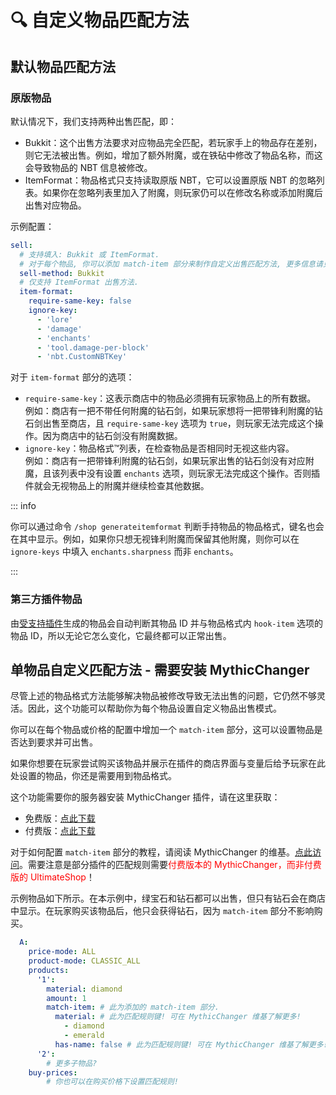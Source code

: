 # 🔍 自定义物品匹配方法

## 默认物品匹配方法

### 原版物品

默认情况下，我们支持两种出售匹配，即：

* Bukkit：这个出售方法要求对应物品完全匹配，若玩家手上的物品存在差别，则它无法被出售。例如，增加了额外附魔，或在铁砧中修改了物品名称，而这会导致物品的 NBT 信息被修改。
* ItemFormat：物品格式只支持读取原版 NBT，它可以设置原版 NBT 的忽略列表。如果你在忽略列表里加入了附魔，则玩家仍可以在修改名称或添加附魔后出售对应物品。

示例配置：

``` YAML
sell:
  # 支持填入: Bukkit 或 ItemFormat.
  # 对于每个物品, 你可以添加 match-item 部分来制作自定义出售匹配方法, 更多信息请见 Wiki.
  sell-method: Bukkit
  # 仅支持 ItemFormat 出售方法.
  item-format:
    require-same-key: false
    ignore-key:
      - 'lore'
      - 'damage'
      - 'enchants'
      - 'tool.damage-per-block'
      - 'nbt.CustomNBTKey'
```

对于 `item-format` 部分的选项：

* `require-same-key`：这表示商店中的物品必须拥有玩家物品上的所有数据。  
  例如：商店有一把不带任何附魔的钻石剑，如果玩家想将一把带锋利附魔的钻石剑出售至商店，且 `require-same-key` 选项为 `true`，则玩家无法完成这个操作。因为商店中的钻石剑没有附魔数据。
* `ignore-key`：物品格式™列表，在检查物品是否相同时无视这些内容。  
  例如：商店有一把带锋利附魔的钻石剑，如果玩家出售的钻石剑没有对应附魔，且该列表中没有设置 `enchants` 选项，则玩家无法完成这个操作。否则插件就会无视物品上的附魔并继续检查其他数据。

::: info

你可以通过命令 `/shop generateitemformat` 判断手持物品的物品格式，键名也会在其中显示。例如，如果你只想无视锋利附魔而保留其他附魔，则你可以在 `ignore-keys` 中填入 `enchants.sharpness` 而非 `enchants`。

:::

### 第三方插件物品

由[受支持插件](info.compatibility.md)生成的物品会自动判断其物品 ID 并与物品格式内 `hook-item` 选项的物品 ID，所以无论它怎么变化，它最终都可以正常出售。

## 单物品自定义匹配方法 - 需要安装 MythicChanger

尽管上述的物品格式方法能够解决物品被修改导致无法出售的问题，它仍然不够灵活。因此，这个功能可以帮助你为每个物品设置自定义物品出售模式。

你可以在每个物品或价格的配置中增加一个 `match-item` 部分，这可以设置物品是否达到要求并可出售。

如果你想要在玩家尝试购买该物品并展示在插件的商店界面与变量后给予玩家在此处设置的物品，你还是需要用到物品格式。

这个功能需要你的服务器安装 MythicChanger 插件，请在这里获取：

* 免费版：[点此下载](https://www.spigotmc.org/resources/mythicchanger-match-and-modify-all-your-items-without-trouble-1-14-1-21.98523/)
* 付费版：[点此下载](https://www.spigotmc.org/resources/mythicchanger-premium-match-and-modify-all-your-items-without-trouble-1-14-1-21.115913/)

对于如何配置 `match-item` 部分的教程，请阅读 MythicChanger 的维基。[点此访问](https://mythicchanger.superiormc.cn/configs/match-item)。需要注意是部分插件的匹配规则需要<font color="red">付费版本的 MythicChanger，而非付费版的 UltimateShop</font>！

示例物品如下所示。在本示例中，绿宝石和钻石都可以出售，但只有钻石会在商店中显示。在玩家购买该物品后，他只会获得钻石，因为 `match-item` 部分不影响购买。

``` YAML
  A:
    price-mode: ALL
    product-mode: CLASSIC_ALL
    products:
      '1':
        material: diamond
        amount: 1
        match-item: # 此为添加的 match-item 部分.
          material: # 此为匹配规则键! 可在 MythicChanger 维基了解更多!
            - diamond
            - emerald
          has-name: false # 此为匹配规则键! 可在 MythicChanger 维基了解更多!
      '2':
        # 更多子物品?
    buy-prices:
        # 你也可以在购买价格下设置匹配规则!
```